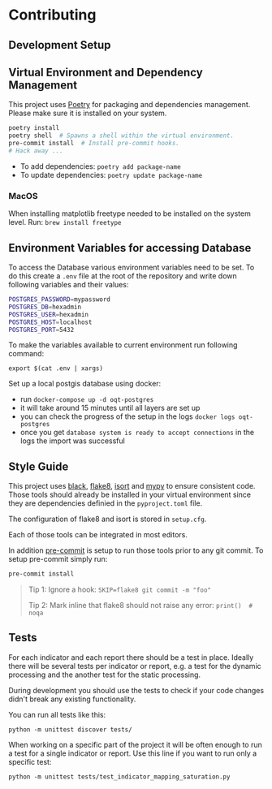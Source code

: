 # Contributing

## Development Setup

## Virtual Environment and Dependency Management 

This project uses [Poetry](https://python-poetry.org/docs/) for packaging and dependencies management.
Please make sure it is installed on your system.

```bash
poetry install
poetry shell  # Spawns a shell within the virtual environment.
pre-commit install  # Install pre-commit hooks.
# Hack away ...
```

- To add dependencies: `poetry add package-name`
- To update dependencies: `poetry update package-name`

### MacOS
When installing matplotlib freetype needed to be installed on the system level. Run: `brew install freetype`

## Environment Variables for accessing Database

To access the Database various environment variables need to be set.
To do this create a `.env` file at the root of the repository and write down following variables and their values:

```bash
POSTGRES_PASSWORD=mypassword
POSTGRES_DB=hexadmin
POSTGRES_USER=hexadmin
POSTGRES_HOST=localhost
POSTGRES_PORT=5432
```

To make the variables available to current environment run following command:

```
export $(cat .env | xargs)
```

Set up a local postgis database using docker:
* run `docker-compose up -d oqt-postgres`
* it will take around 15 minutes until all layers are set up
* you can check the progress of the setup in the logs `docker logs oqt-postgres`
* once you get `database system is ready to accept connections` in the logs the import was successful


## Style Guide

This project uses [black](https://github.com/psf/black), [flake8](https://gitlab.com/pycqa/flake8), [isort](https://github.com/PyCQA/isort) and [mypy](http://www.mypy-lang.org/) to ensure consistent code. Those tools should already be installed in your virtual environment since they are dependencies definied in the `pyproject.toml` file.

The configuration of flake8 and isort is stored in `setup.cfg`.

Each of those tools can be integrated in most editors.

In addition [pre-commit](https://pre-commit.com/) is setup to run those tools prior to any git commit.
To setup pre-commit simply run:

```bash
pre-commit install
```

> Tip 1: Ignore a hook: `SKIP=flake8 git commit -m "foo"`
>
> Tip 2: Mark inline that flake8 should not raise any error: `print()  # noqa`


## Tests

For each indicator and each report there should be a test in place. Ideally there will be several tests per indicator or report, e.g. a test for the dynamic processing and the another test for the static processing.

During development you should use the tests to check if your code changes didn't break any existing functionality.

You can run all tests like this:
```
python -m unittest discover tests/
```

When working on a specific part of the project it will be often enough to run a test for a single indicator or report. Use this line if you want to run only a specific test:

```
python -m unittest tests/test_indicator_mapping_saturation.py
```
